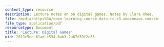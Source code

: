 ```yaml
---
content_type: resource
description: Lecture notes on on digital games. Notes by Clara Rhee.
file: /media/https%3A/open-learning-course-data-rc.s3.amazonaws.com/cms-608-game-design-spring-2008/2619c5ed61adc5346ab32a87d59f2c33_MITCMS_608s08_lec_notes27.pdf
file_type: application/pdf
resourcetype: Document
title: 'Lecture: Digital Games'
uid: 2619c5ed-61ad-c534-6ab3-2a87d59f2c33
---
```

